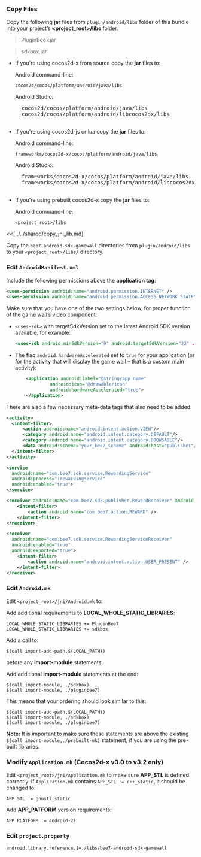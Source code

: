 ### Copy Files
Copy the following __jar__ files from `plugin/android/libs` folder of this
bundle into your project’s __<project_root>/libs__ folder.

> PluginBee7.jar

> sdkbox.jar


* If you're using cocos2d-x from source copy the __jar__ files to:

	Android command-line:
	```
	cocos2d/cocos/platform/android/java/libs
	```

    Android Studio:
    <pre>
    cocos2d/cocos/platform/android/java/libs
    cocos2d/cocos/platform/android/libcocos2dx/libs
    </pre>

* If you're using cocos2d-js or lua copy the __jar__ files to:

	Android command-line:
	```
	frameworks/cocos2d-x/cocos/platform/android/java/libs
	```

    Android Studio:
    <pre>
    frameworks/cocos2d-x/cocos/platform/android/java/libs
    frameworks/cocos2d-x/cocos/platform/android/libcocos2dx/libs
    </pre>

* If you're using prebuilt cocos2d-x copy the __jar__ files to:

	Android command-line:
	```
	<project_root>/libs
	```


<<[../../shared/copy_jni_lib.md]

Copy the `bee7-android-sdk-gamewall` directories from `plugin/android/libs` to your `<project_root>/libs/` directory.


### Edit `AndroidManifest.xml`
Include the following permissions above the __application tag__:

```xml
<uses-permission android:name="android.permission.INTERNET" />
<uses-permission android:name="android.permission.ACCESS_NETWORK_STATE" />
```

Make sure that you have one of the two settings below, for proper function of the game wall’s video component:

  - `<uses-sdk>` with targetSdkVersion set to the latest Android SDK version available, for example:

    ```xml
    <uses-sdk android:minSdkVersion="9" android:targetSdkVersion="23" .../>
    ```

  - The flag `android:hardwareAccelerated` set to `true` for your application (or for the activity that
    will display the game wall – that is a custom main activity):

    ```xml
        <application android:label="@string/app_name"
                 android:icon="@drawable/icon"
                 android:hardwareAccelerated="true">
        </application>
    ```

There are also a few necessary meta-data tags that also need to be added:

```xml
<activity>
  <intent-filter>
      <action android:name="android.intent.action.VIEW"/>
      <category android:name="android.intent.category.DEFAULT"/>
      <category android:name="android.intent.category.BROWSABLE"/>
      <data android:scheme="your_bee7_scheme" android:host="publisher"/>
  </intent-filter>
</activity>

<service
  android:name="com.bee7.sdk.service.RewardingService"
  android:process=":rewardingservice"
  android:enabled="true">
</service>

<receiver android:name="com.bee7.sdk.publisher.RewardReceiver" android:enabled="true" android:exported="true">
    <intent-filter>
        <action android:name="com.bee7.action.REWARD" />
    </intent-filter>
</receiver>

<receiver
  android:name="com.bee7.sdk.service.RewardingServiceReceiver"
  android:enabled="true"
  android:exported="true">
    <intent-filter>
        <action android:name="android.intent.action.USER_PRESENT" />
    </intent-filter>
</receiver>
```

### Edit `Android.mk`
Edit `<project_root>/jni/Android.mk` to:

Add additional requirements to __LOCAL_WHOLE_STATIC_LIBRARIES__:
```
LOCAL_WHOLE_STATIC_LIBRARIES += PluginBee7
LOCAL_WHOLE_STATIC_LIBRARIES += sdkbox
```

Add a call to:
```
$(call import-add-path,$(LOCAL_PATH))
```
before any __import-module__ statements.

Add additional __import-module__ statements at the end:
```
$(call import-module, ./sdkbox)
$(call import-module, ./pluginbee7)
```

This means that your ordering should look similar to this:
```
$(call import-add-path,$(LOCAL_PATH))
$(call import-module, ./sdkbox)
$(call import-module, ./pluginbee7)
```

  __Note:__ It is important to make sure these statements are above the existing `$(call import-module,./prebuilt-mk)` statement, if you are using the pre-built libraries.

### Modify `Application.mk` (Cocos2d-x v3.0 to v3.2 only)
Edit `<project_root>/jni/Application.mk` to make sure __APP_STL__ is defined
correctly. If `Application.mk` contains `APP_STL := c++_static`, it should be
changed to:
```
APP_STL := gnustl_static
```

Add __APP_PATFORM__ version requirements:
```
APP_PLATFORM := android-21
```

### Edit `project.property`

```
android.library.reference.1=./libs/bee7-android-sdk-gamewall
```
